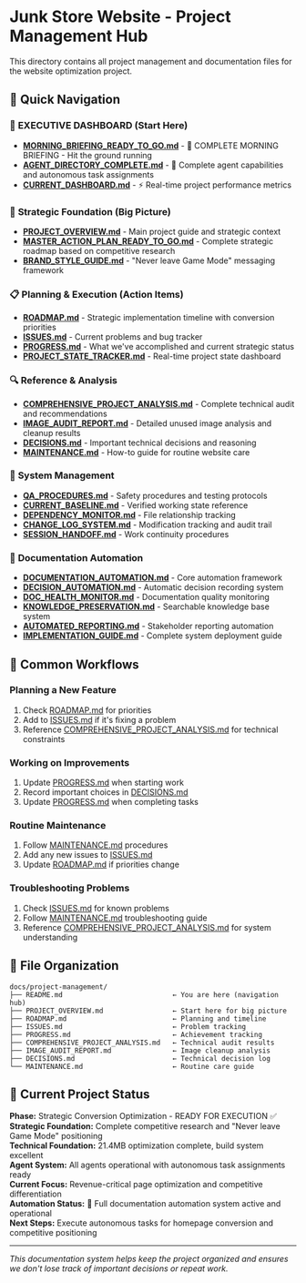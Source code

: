 # Junk Store Website - Project Management Hub

This directory contains all project management and documentation files for the website optimization project.

## 📂 Quick Navigation

### 🚀 **EXECUTIVE DASHBOARD** (Start Here)
- **[MORNING_BRIEFING_READY_TO_GO.md](MORNING_BRIEFING_READY_TO_GO.md)** - 🎯 COMPLETE MORNING BRIEFING - Hit the ground running
- **[AGENT_DIRECTORY_COMPLETE.md](AGENT_DIRECTORY_COMPLETE.md)** - 🤖 Complete agent capabilities and autonomous task assignments
- **[CURRENT_DASHBOARD.md](CURRENT_DASHBOARD.md)** - ⚡ Real-time project performance metrics

### 🎯 **Strategic Foundation** (Big Picture)
- **[PROJECT_OVERVIEW.md](PROJECT_OVERVIEW.md)** - Main project guide and strategic context
- **[MASTER_ACTION_PLAN_READY_TO_GO.md](MASTER_ACTION_PLAN_READY_TO_GO.md)** - Complete strategic roadmap based on competitive research
- **[BRAND_STYLE_GUIDE.md](BRAND_STYLE_GUIDE.md)** - "Never leave Game Mode" messaging framework

### 📋 **Planning & Execution** (Action Items)
- **[ROADMAP.md](ROADMAP.md)** - Strategic implementation timeline with conversion priorities
- **[ISSUES.md](ISSUES.md)** - Current problems and bug tracker
- **[PROGRESS.md](PROGRESS.md)** - What we've accomplished and current strategic status
- **[PROJECT_STATE_TRACKER.md](PROJECT_STATE_TRACKER.md)** - Real-time project state dashboard

### 🔍 **Reference & Analysis**
- **[COMPREHENSIVE_PROJECT_ANALYSIS.md](COMPREHENSIVE_PROJECT_ANALYSIS.md)** - Complete technical audit and recommendations
- **[IMAGE_AUDIT_REPORT.md](IMAGE_AUDIT_REPORT.md)** - Detailed unused image analysis and cleanup results
- **[DECISIONS.md](DECISIONS.md)** - Important technical decisions and reasoning
- **[MAINTENANCE.md](MAINTENANCE.md)** - How-to guide for routine website care

### 🔧 **System Management**  
- **[QA_PROCEDURES.md](QA_PROCEDURES.md)** - Safety procedures and testing protocols
- **[CURRENT_BASELINE.md](CURRENT_BASELINE.md)** - Verified working state reference
- **[DEPENDENCY_MONITOR.md](DEPENDENCY_MONITOR.md)** - File relationship tracking
- **[CHANGE_LOG_SYSTEM.md](CHANGE_LOG_SYSTEM.md)** - Modification tracking and audit trail
- **[SESSION_HANDOFF.md](SESSION_HANDOFF.md)** - Work continuity procedures

### 🤖 **Documentation Automation**
- **[DOCUMENTATION_AUTOMATION.md](DOCUMENTATION_AUTOMATION.md)** - Core automation framework
- **[DECISION_AUTOMATION.md](DECISION_AUTOMATION.md)** - Automatic decision recording system
- **[DOC_HEALTH_MONITOR.md](DOC_HEALTH_MONITOR.md)** - Documentation quality monitoring
- **[KNOWLEDGE_PRESERVATION.md](KNOWLEDGE_PRESERVATION.md)** - Searchable knowledge base system
- **[AUTOMATED_REPORTING.md](AUTOMATED_REPORTING.md)** - Stakeholder reporting automation
- **[IMPLEMENTATION_GUIDE.md](IMPLEMENTATION_GUIDE.md)** - Complete system deployment guide

## 🚀 Common Workflows

### **Planning a New Feature**
1. Check [ROADMAP.md](ROADMAP.md) for priorities
2. Add to [ISSUES.md](ISSUES.md) if it's fixing a problem
3. Reference [COMPREHENSIVE_PROJECT_ANALYSIS.md](COMPREHENSIVE_PROJECT_ANALYSIS.md) for technical constraints

### **Working on Improvements**
1. Update [PROGRESS.md](PROGRESS.md) when starting work
2. Record important choices in [DECISIONS.md](DECISIONS.md)
3. Update [PROGRESS.md](PROGRESS.md) when completing tasks

### **Routine Maintenance**
1. Follow [MAINTENANCE.md](MAINTENANCE.md) procedures
2. Add any new issues to [ISSUES.md](ISSUES.md)
3. Update [ROADMAP.md](ROADMAP.md) if priorities change

### **Troubleshooting Problems**
1. Check [ISSUES.md](ISSUES.md) for known problems
2. Follow [MAINTENANCE.md](MAINTENANCE.md) troubleshooting guide
3. Reference [COMPREHENSIVE_PROJECT_ANALYSIS.md](COMPREHENSIVE_PROJECT_ANALYSIS.md) for system understanding

## 📁 File Organization

```
docs/project-management/
├── README.md                           ← You are here (navigation hub)
├── PROJECT_OVERVIEW.md                 ← Start here for big picture
├── ROADMAP.md                          ← Planning and timeline
├── ISSUES.md                           ← Problem tracking
├── PROGRESS.md                         ← Achievement tracking
├── COMPREHENSIVE_PROJECT_ANALYSIS.md   ← Technical audit results
├── IMAGE_AUDIT_REPORT.md               ← Image cleanup analysis
├── DECISIONS.md                        ← Technical decision log
└── MAINTENANCE.md                      ← Routine care guide
```

## 🎯 Current Project Status

**Phase:** Strategic Conversion Optimization - READY FOR EXECUTION ✅  
**Strategic Foundation:** Complete competitive research and "Never leave Game Mode" positioning  
**Technical Foundation:** 21.4MB optimization complete, build system excellent  
**Agent System:** All agents operational with autonomous task assignments ready  
**Current Focus:** Revenue-critical page optimization and competitive differentiation  
**Automation Status:** 🤖 Full documentation automation system active and operational  
**Next Steps:** Execute autonomous tasks for homepage conversion and competitive positioning

---

*This documentation system helps keep the project organized and ensures we don't lose track of important decisions or repeat work.*